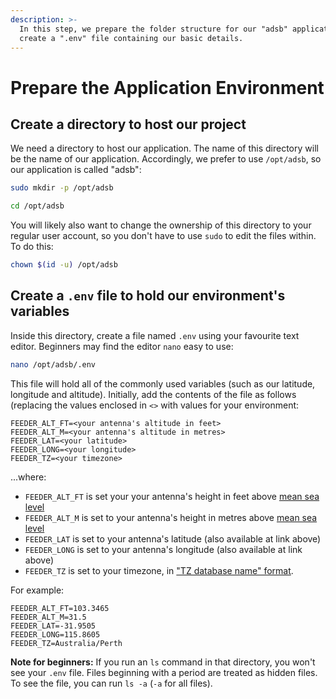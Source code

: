 ```yaml
---
description: >-
  In this step, we prepare the folder structure for our "adsb" application, and
  create a ".env" file containing our basic details.
---
```


# Prepare the Application Environment

## Create a directory to host our project

We need a directory to host our application. The name of this directory will be the name of our application. Accordingly, we prefer to use `/opt/adsb`, so our application is called "adsb":

```bash
sudo mkdir -p /opt/adsb
```

```bash
cd /opt/adsb
```

You will likely also want to change the ownership of this directory to your regular user account, so you don't have to use `sudo` to edit the files within. To do this:

```bash
chown $(id -u) /opt/adsb
```

## Create a `.env` file to hold our environment's variables

Inside this directory, create a file named `.env` using your favourite text editor. Beginners may find the editor `nano` easy to use:

```bash
nano /opt/adsb/.env
```

This file will hold all of the commonly used variables \(such as our latitude, longitude and altitude\). Initially, add the contents of the file as follows \(replacing the values enclosed in `<>` with values for your environment:

```text
FEEDER_ALT_FT=<your antenna's altitude in feet>
FEEDER_ALT_M=<your antenna's altitude in metres>
FEEDER_LAT=<your latitude>
FEEDER_LONG=<your longitude>
FEEDER_TZ=<your timezone>
```

...where:

* `FEEDER_ALT_FT` is set your your antenna's height in feet above [mean sea level](https://www.freemaptools.com/elevation-finder.htm)
* `FEEDER_ALT_M` is set to your antenna's height in metres above [mean sea level](https://www.freemaptools.com/elevation-finder.htm)
* `FEEDER_LAT` is set to your antenna's latitude (also available at link above)
* `FEEDER_LONG` is set to your antenna's longitude (also available at link above)
* `FEEDER_TZ` is set to your timezone, in ["TZ database name" format](https://en.wikipedia.org/wiki/List_of_tz_database_time_zones).

For example:

```text
FEEDER_ALT_FT=103.3465
FEEDER_ALT_M=31.5
FEEDER_LAT=-31.9505
FEEDER_LONG=115.8605
FEEDER_TZ=Australia/Perth
```

**Note for beginners:** If you run an `ls` command in that directory, you won't see your `.env` file. Files beginning with a period are treated as hidden files. To see the file, you can run `ls -a` \(`-a` for all files\).
